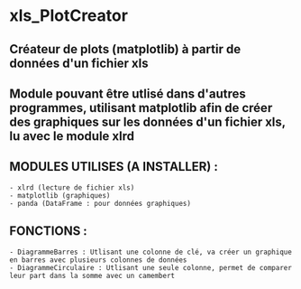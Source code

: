# xls_PlotCreator
Créateur de plots (matplotlib) à partir de données d'un fichier xls
----------
Module pouvant être utlisé dans d'autres programmes, utilisant matplotlib afin de créer des graphiques sur les données d'un fichier xls, lu avec le module xlrd
----------
MODULES UTILISES (A INSTALLER) :
----------
    - xlrd (lecture de fichier xls)
    - matplotlib (graphiques)
    - panda (DataFrame : pour données graphiques)
FONCTIONS :
----------
    - DiagrammeBarres : Utlisant une colonne de clé, va créer un graphique en barres avec plusieurs colonnes de données
    - DiagrammeCirculaire : Utlisant une seule colonne, permet de comparer leur part dans la somme avec un camembert